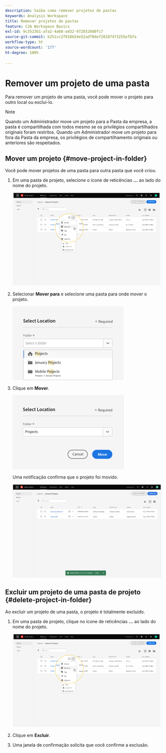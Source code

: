 ```yaml
---
description: Saiba como remover projetos de pastas
keywords: Analysis Workspace
title: Remover projetos de pastas
feature: CJA Workspace Basics
exl-id: 9c3523b1-afa2-4a68-a432-972032680fc7
source-git-commit: b251cc2f918b54e52ad70def28187473255efbfa
workflow-type: ht
source-wordcount: '177'
ht-degree: 100%

---
```


# Remover um projeto de uma pasta

Para remover um projeto de uma pasta, você pode mover o projeto para outro local ou excluí-lo.

>[!NOTE]
>
>Quando um Administrador move um projeto para a Pasta da empresa, a pasta é compartilhada com todos mesmo se os privilégios compartilhados originais foram restritos. Quando um Administrador move um projeto para fora da Pasta da empresa, os privilégios de compartilhamento originais ou anteriores são respeitados.

## Mover um projeto {#move-project-in-folder}

Você pode mover projetos de uma pasta para outra pasta que você criou.

1. Em uma pasta de projeto, selecione o ícone de reticências **...** ao lado do nome do projeto.

   ![](/help/analysis-workspace/build-workspace-project/assets/move1.png)

1. Selecionar **Mover para** e selecione uma pasta para onde mover o projeto.

   ![](/help/analysis-workspace/build-workspace-project/assets/move-select-location.png)

1. Clique em **Mover**.

   ![](/help/analysis-workspace/build-workspace-project/assets/move-click-move.png)

   Uma notificação confirma que o projeto foi movido.

   ![](/help/analysis-workspace/build-workspace-project/assets/move-project-moved.png)

## Excluir um projeto de uma pasta de projeto {#delete-project-in-folder}

Ao excluir um projeto de uma pasta, o projeto é totalmente excluído.

1. Em uma pasta de projeto, clique no ícone de reticências **...** ao lado do nome do projeto.

   ![](/help/analysis-workspace/build-workspace-project/assets/move1.png)

1. Clique em **Excluir**.

1. Uma janela de confirmação solicita que você confirme a exclusão.
